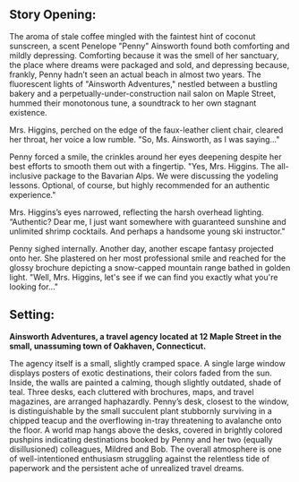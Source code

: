 ## Story Opening:

The aroma of stale coffee mingled with the faintest hint of coconut sunscreen, a scent Penelope "Penny" Ainsworth found both comforting and mildly depressing. Comforting because it was the smell of her sanctuary, the place where dreams were packaged and sold, and depressing because, frankly, Penny hadn’t seen an actual beach in almost two years. The fluorescent lights of "Ainsworth Adventures," nestled between a bustling bakery and a perpetually-under-construction nail salon on Maple Street, hummed their monotonous tune, a soundtrack to her own stagnant existence.

Mrs. Higgins, perched on the edge of the faux-leather client chair, cleared her throat, her voice a low rumble. "So, Ms. Ainsworth, as I was saying…"

Penny forced a smile, the crinkles around her eyes deepening despite her best efforts to smooth them out with a fingertip. "Yes, Mrs. Higgins. The all-inclusive package to the Bavarian Alps. We were discussing the yodeling lessons. Optional, of course, but highly recommended for an authentic experience."

Mrs. Higgins’s eyes narrowed, reflecting the harsh overhead lighting. “Authentic? Dear me, I just want somewhere with guaranteed sunshine and unlimited shrimp cocktails. And perhaps a handsome young ski instructor."

Penny sighed internally. Another day, another escape fantasy projected onto her. She plastered on her most professional smile and reached for the glossy brochure depicting a snow-capped mountain range bathed in golden light. "Well, Mrs. Higgins, let's see if we can find you exactly what you're looking for..."

## Setting:

**Ainsworth Adventures, a travel agency located at 12 Maple Street in the small, unassuming town of Oakhaven, Connecticut.**

The agency itself is a small, slightly cramped space. A single large window displays posters of exotic destinations, their colors faded from the sun. Inside, the walls are painted a calming, though slightly outdated, shade of teal. Three desks, each cluttered with brochures, maps, and travel magazines, are arranged haphazardly. Penny’s desk, closest to the window, is distinguishable by the small succulent plant stubbornly surviving in a chipped teacup and the overflowing in-tray threatening to avalanche onto the floor. A world map hangs above the desks, covered in brightly colored pushpins indicating destinations booked by Penny and her two (equally disillusioned) colleagues, Mildred and Bob. The overall atmosphere is one of well-intentioned enthusiasm struggling against the relentless tide of paperwork and the persistent ache of unrealized travel dreams.
